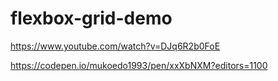 # flexbox-grid-demo
https://www.youtube.com/watch?v=DJq6R2b0FoE<br>

https://codepen.io/mukoedo1993/pen/xxXbNXM?editors=1100
